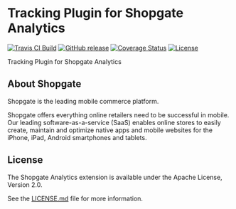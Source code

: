 # Tracking Plugin for Shopgate Analytics

[![Travis CI Build](https://travis-ci.org/shopgate/tracking-shopgate-analytics.svg?branch=master)](https://travis-ci.org/shopgate/tracking-shopgate-analytics)
[![GitHub release](https://img.shields.io/github/release/shopgate/tracking-shopgate-analytics.svg)]()
[![Coverage Status](https://coveralls.io/repos/github/shopgate/tracking-shopgate-analytics/badge.svg?branch=master)](https://coveralls.io/github/shopgate/tracking-shopgate-analytics?branch=master)
[![License](https://img.shields.io/badge/License-Apache%202.0-blue.svg)](https://opensource.org/licenses/Apache-2.0)

Tracking Plugin for Shopgate Analytics

## About Shopgate

Shopgate is the leading mobile commerce platform.

Shopgate offers everything online retailers need to be successful in mobile. Our leading
software-as-a-service (SaaS) enables online stores to easily create, maintain and optimize native
apps and mobile websites for the iPhone, iPad, Android smartphones and tablets.

## License

The Shopgate Analytics extension is available under the Apache License, Version 2.0.

See the [LICENSE.md](./LICENSE.md) file for more information.
